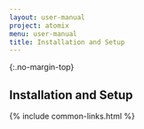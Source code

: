 ```yaml
---
layout: user-manual
project: atomix
menu: user-manual
title: Installation and Setup
---
```


{:.no-margin-top}
## Installation and Setup

{% include common-links.html %}
